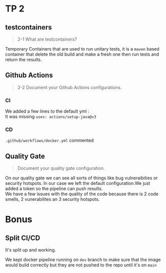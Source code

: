 # __TP 2__


## __testcontainers__
> 2-1 What are testcontainers?   

Temporary Containers that are used to run unitary tests, it is a `maven` based container that delete the old build and make a fresh one then run tests and return the results. 

## __Github Actions__
> 2-2 Document your Github Actions configurations.

### __CI__

We added a few lines to the default yml :  
It was missing `uses: actions/setup-java@v3`

### __CD__

`.github/workflows/docker.yml` commented


## __Quality Gate__

>Document your quality gate configuration.

On our quality gate we can see all sorts of things like bug vulneraibities or security hotspots. In our case we left the default configuration.We just added a token so the pipeline can push results.   
We have a few issues with the quality of the code because there is 2 code smells, 2 vunerabilites an 3 security hotspots.

# __Bonus__

## __Split CI/CD__

It's split up and working. 

We kept docker pipeline running on `dev` branch to make sure that the image would build correctly but they are not pushed to the repo until it's on `main` 